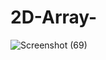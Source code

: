 # 2D-Array-
![Screenshot (69)](https://github.com/DikshaMeena03/2D-Array-/assets/148327414/4a6ba768-fcae-48e3-bc11-e71014fc0c1d)
